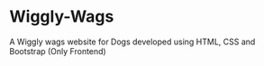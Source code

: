 # Wiggly-Wags
A Wiggly wags website for Dogs developed using HTML, CSS and Bootstrap (Only Frontend)
